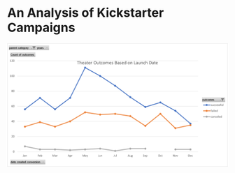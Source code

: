 # An Analysis of Kickstarter Campaigns

![Theater Outcomes vs Launch](/resources/theater_outcomes_vs_launch.png)

